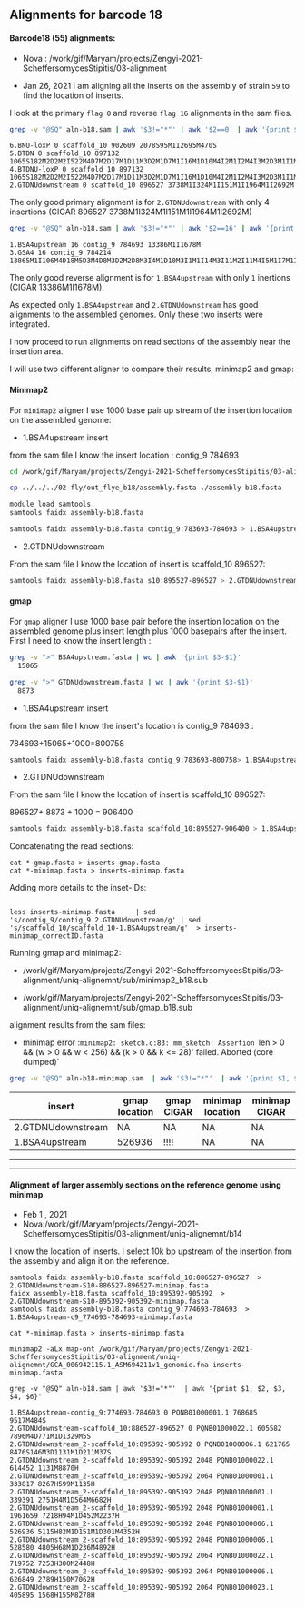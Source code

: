 ## Alignments for barcode 18

####  Barcode18 (55) alignments:

* Nova : /work/gif/Maryam/projects/Zengyi-2021-ScheffersomycesStipitis/03-alignment

* Jan 26, 2021
I am aligning all the inserts on the assembly of strain `59` to find the location of inserts.

I look at the primary `flag 0` and reverse `flag 16` alignments in the sam files.

```bash
grep -v "@SQ" aln-b18.sam | awk '$3!="*"' | awk '$2==0' | awk '{print $1, $2, $3, $4, $6}'
```
```
6.BNU-loxP 0 scaffold_10 902609 2078S95M1I2695M470S
5.BTDN 0 scaffold_10 897132 1065S182M2D2M2I522M4D7M2D17M1D11M3D2M1D7M1I16M1D10M4I2M1I2M4I3M2D3M1I1M1I4M1I7M7I3M1D12M2D7M1D5M1D16M2I7M1D5M2D4M1I1M3D4M1D4M1D7M4D11M2D11M3D11M5D3M1I8M1D6M1D10M2I1M3I8M4I4M5I18M4I2124M1I324M1I151M1I1964M1I1165M477S
4.BTDNU-loxP 0 scaffold_10 897132 1065S182M2D2M2I522M4D7M2D17M1D11M3D2M1D7M1I16M1D10M4I2M1I2M4I3M2D3M1I1M1I4M1I7M7I3M1D12M2D7M1D5M1D16M2I7M1D5M2D4M1I1M3D4M1D4M1D7M4D11M2D11M3D11M5D3M1I8M1D6M1D10M2I1M3I8M4I4M5I18M4I2124M1I324M1I151M1I1964M1I2695M470S
2.GTDNUdownstream 0 scaffold_10 896527 3738M1I324M1I151M1I1964M1I2692M
```

The only good primary alignment is for `2.GTDNUdownstream` with only 4 insertions (CIGAR 896527 3738M1I324M1I151M1I1964M1I2692M)


```bash
grep -v "@SQ" aln-b18.sam | awk '$3!="*"' | awk '$2==16' | awk '{print $1, $2, $3, $4, $6}'
```
```
1.BSA4upstream 16 contig_9 784693 13386M1I1678M
3.GSA4 16 contig_9 784214 13865M1I106M4D18M5D3M4D8M3D2M2D8M3I4M1D10M3I1M1I14M3I11M2I11M4I5M1I7M1I4M3I1M1D4M2I2M1I10M2D15M1I4M1I8M2I8M3D6M3D9M1D5M1D1M1D3M2I3M4D2M1D2M4D4M1I22M1D6M2I1M2I11M1I11M1D2M2I6M6I2M1D524M2D3M2I182M1106S
```
The only good reverse alignment is for `1.BSA4upstream` with only `1` inertions (CIGAR 13386M1I1678M).

As expected only `1.BSA4upstream` and `2.GTDNUdownstream` has good alignments to the assembled genomes. Only these two inserts were integrated.


I now proceed to run alignments on read sections of the assembly near the insertion area.

I will use two different aligner to compare their results, minimap2 and gmap:

#### Minimap2

For `minimap2` aligner I use 1000 base pair up stream of the insertion location on the assembled genome:

* 1.BSA4upstream insert

from the sam file I know the insert location : contig_9 784693

```bash
cd /work/gif/Maryam/projects/Zengyi-2021-ScheffersomycesStipitis/03-alignment/uniq-alignemnt/b18

cp ../../../02-fly/out_flye_b18/assembly.fasta ./assembly-b18.fasta

module load samtools
samtools faidx assembly-b18.fasta

samtools faidx assembly-b18.fasta contig_9:783693-784693 > 1.BSA4upstream-c9-783693-784693-minimap.fasta

```

* 2.GTDNUdownstream

From the sam file I know the location of insert is scaffold_10 896527:

```bash
samtools faidx assembly-b18.fasta s10:895527-896527 > 2.GTDNUdownstream-s10-895527-896527-minimap.fasta
```

#### gmap

For `gmap` aligner I use 1000 base pair before the insertion location on the assembled genome plus insert length plus 1000 basepairs after the insert. First I need to know the insert length :

```bash
grep -v ">" BSA4upstream.fasta | wc | awk '{print $3-$1}'
  15065

grep -v ">" GTDNUdownstream.fasta | wc | awk '{print $3-$1}'
  8873
```

* 1.BSA4upstream insert

from the sam file I know the insert's location is contig_9 784693 :

784693+15065+1000=800758

```bash
samtools faidx assembly-b18.fasta contig_9:783693-800758> 1.BSA4upstream-c9-783693-800758-gmap.fasta
```
* 2.GTDNUdownstream

From the sam file I know the location of insert is scaffold_10 896527:

896527+ 8873 + 1000 = 906400

```bash
samtools faidx assembly-b18.fasta scaffold_10:895527-906400 > 1.BSA4upstream-s10-895527-906400-gmap.fasta
```
Concatenating the read sections:

```
cat *-gmap.fasta > inserts-gmap.fasta
cat *-minimap.fasta > inserts-minimap.fasta
```
Adding more details to the inset-IDs:

```less inserts-gmap.fasta     | sed 's/contig_9/contig_9-2.GTDNUdownstream/g' | sed 's/scaffold_10/scaffold_10-1.BSA4upstream/g'  > inserts-gmap_correctID.fasta

less inserts-minimap.fasta     | sed 's/contig_9/contig_9.2.GTDNUdownstream/g' | sed 's/scaffold_10/scaffold_10-1.BSA4upstream/g'  > inserts-minimap_correctID.fasta
```
Running gmap and minimap2:


*  /work/gif/Maryam/projects/Zengyi-2021-ScheffersomycesStipitis/03-alignment/uniq-alignemnt/sub/minimap2_b18.sub

* /work/gif/Maryam/projects/Zengyi-2021-ScheffersomycesStipitis/03-alignment/uniq-alignemnt/sub/gmap_b18.sub

alignment results from the sam files:

* minimap error :`minimap2: sketch.c:83: mm_sketch: Assertion `len > 0 && (w > 0 && w < 256) && (k > 0 && k <= 28)' failed.
Aborted (core dumped)`

```bash
grep -v "@SQ" aln-b18-minimap.sam  | awk '$3!="*"'  | awk '{print $1, $2, $3, $4, $6}'
```

| insert | gmap location | gmap CIGAR|  minimap location | minimap CIGAR|
| --- | --- | --- | ---| ---|
| 2.GTDNUdownstream| NA |NA |NA|NA|
| 1.BSA4upstream|526936|!!!!  |NA|NA |

--------
--------
#### Alignment of larger assembly sections on the reference genome using minimap

* Feb 1 , 2021
* Nova:/work/gif/Maryam/projects/Zengyi-2021-ScheffersomycesStipitis/03-alignment/uniq-alignemnt/b14

I know the location of inserts. I select 10k bp upstream of the insertion from the assembly and align it on the reference.

```
samtools faidx assembly-b18.fasta scaffold_10:886527-896527  > 2.GTDNUdownstream-S10-886527-896527-minimap.fasta
faidx assembly-b18.fasta scaffold_10:895392-905392  > 2.GTDNUdownstream-S10-895392-905392-minimap.fasta
samtools faidx assembly-b18.fasta contig_9:774693-784693  > 1.BSA4upstream-c9_774693-784693-minimap.fasta

cat *-minimap.fasta > inserts-minimap.fasta

minimap2 -aLx map-ont /work/gif/Maryam/projects/Zengyi-2021-ScheffersomycesStipitis/03-alignment/uniq-alignemnt/GCA_006942115.1_ASM694211v1_genomic.fna inserts-minimap.fasta

grep -v "@SQ" aln-b18.sam | awk '$3!="*"'  | awk '{print $1, $2, $3, $4, $6}'
```
```
1.BSA4upstream-contig_9:774693-784693 0 PQNB01000001.1 768685 9517M484S
2.GTDNUdownstream-scaffold_10:886527-896527 0 PQNB01000022.1 605582 7896M4D771M1D1329M5S
2.GTDNUdownstream_2-scaffold_10:895392-905392 0 PQNB01000006.1 621765 8476S146M3D1131M1D211M37S
2.GTDNUdownstream_2-scaffold_10:895392-905392 2048 PQNB01000022.1 614452 1131M8870H
2.GTDNUdownstream_2-scaffold_10:895392-905392 2064 PQNB01000001.1 333817 8267H599M1135H
2.GTDNUdownstream_2-scaffold_10:895392-905392 2048 PQNB01000001.1 339391 2751H4M1D564M6682H
2.GTDNUdownstream_2-scaffold_10:895392-905392 2048 PQNB01000001.1 1961659 7218H94M1D452M2237H
2.GTDNUdownstream_2-scaffold_10:895392-905392 2048 PQNB01000006.1 526936 5115H82M1D151M1D301M4352H
2.GTDNUdownstream_2-scaffold_10:895392-905392 2048 PQNB01000006.1 528580 4805H68M1D236M4892H
2.GTDNUdownstream_2-scaffold_10:895392-905392 2064 PQNB01000022.1 719752 7253H300M2448H
2.GTDNUdownstream_2-scaffold_10:895392-905392 2064 PQNB01000006.1 626849 2789H150M7062H
2.GTDNUdownstream_2-scaffold_10:895392-905392 2064 PQNB01000023.1 405895 1568H155M8278H
```
